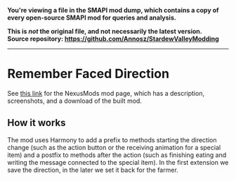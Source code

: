 **You're viewing a file in the SMAPI mod dump, which contains a copy of every open-source SMAPI mod
for queries and analysis.**

**This is _not_ the original file, and not necessarily the latest version.**  
**Source repository: https://github.com/Annosz/StardewValleyModding**

----

# Remember Faced Direction

See [this link](http://www.nexusmods.com/stardewvalley/mods/6946) for the NexusMods mod page, which has a description, screenshots, and a download of the built mod.

## How it works

The mod uses Harmony to add a prefix to methods starting the direction change (such as the action button or the receiving animation for a special item) and a postfix to methods after the action (such as finishing eating and writing the message connected to the special item). In the first extension we save the direction, in the later we set it back for the farmer. 
